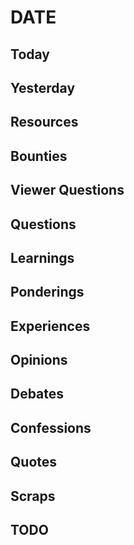 # DATE

## Today

## Yesterday

## Resources

## Bounties

## Viewer Questions

## Questions

## Learnings

## Ponderings

## Experiences

## Opinions

## Debates

## Confessions

## Quotes

## Scraps

## TODO
